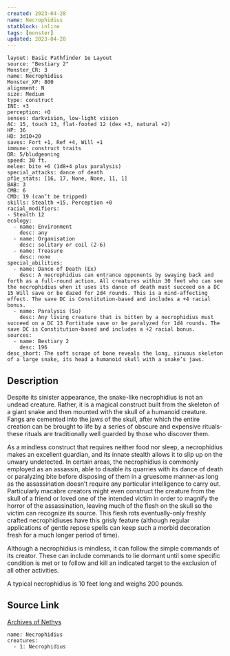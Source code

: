 ```yaml
---
created: 2023-04-28
name: Necrophidius
statblock: inline
tags: [monster]
updated: 2023-04-28
---
```

```statblock
layout: Basic Pathfinder 1e Layout
source: "Bestiary 2"
Monster_CR: 3
name: Necrophidius
Monster_XP: 800
alignment: N
size: Medium
type: construct
INI: +3
perception: +0
senses: darkvision, low-light vision
AC: 15, touch 13, flat-footed 12 (dex +3, natural +2)
HP: 36
HD: 3d10+20
saves: Fort +1, Ref +4, Will +1
immune: construct traits
DR: 5/bludgeoning
speed: 30 ft.
melee: bite +6 (1d8+4 plus paralysis)
special_attacks: dance of death
pf1e_stats: [16, 17, None, None, 11, 1]
BAB: 3
CMB: 6
CMD: 19 (can’t be tripped)
skills: Stealth +15, Perception +0
racial_modifiers:
- Stealth 12
ecology:
  - name: Environment
    desc: any
  - name: Organisation
    desc: solitary or coil (2-6)
  - name: Treasure
    desc: none
special_abilities:
  - name: Dance of Death (Ex)
    desc: A necrophidius can entrance opponents by swaying back and forth as a full-round action. All creatures within 30 feet who can see the necrophidius when it uses its dance of death must succeed on a DC 15 Will save or be dazed for 2d4 rounds. This is a mind-affecting effect. The save DC is Constitution-based and includes a +4 racial bonus.
  - name: Paralysis (Su)
    desc: Any living creature that is bitten by a necrophidius must succeed on a DC 13 Fortitude save or be paralyzed for 1d4 rounds. The save DC is Constitution-based and includes a +2 racial bonus.
sources:
  - name: Bestiary 2
    desc: 196
desc_short: The soft scrape of bone reveals the long, sinuous skeleton of a large snake, its head a humanoid skull with a snake’s jaws.
```
## Description
Despite its sinister appearance, the snake-like necrophidius is not an undead creature. Rather, it is a magical construct built from the skeleton of a giant snake and then mounted with the skull of a humanoid creature. Fangs are cemented into the jaws of the skull, after which the entire creation can be brought to life by a series of obscure and expensive rituals-these rituals are traditionally well guarded by those who discover them.

As a mindless construct that requires neither food nor sleep, a necrophidius makes an excellent guardian, and its innate stealth allows it to slip up on the unwary undetected. In certain areas, the necrophidius is commonly employed as an assassin, able to disable its quarries with its dance of death or paralyzing bite before disposing of them in a gruesome manner-as long as the assassination doesn’t require any particular intelligence to carry out. Particularly macabre creators might even construct the creature from the skull of a friend or loved one of the intended victim in order to magnify the horror of the assassination, leaving much of the flesh on the skull so the victim can recognize its source. This flesh rots eventually-only freshly crafted necrophidiuses have this grisly feature (although regular applications of gentle repose spells can keep such a morbid decoration fresh for a much longer period of time).

Although a necrophidius is mindless, it can follow the simple commands of its creator. These can include commands to lie dormant until some specific condition is met or to follow and kill an indicated target to the exclusion of all other activities.

A typical necrophidius is 10 feet long and weighs 200 pounds.
## Source Link
[Archives of Nethys](https://aonprd.com/MonsterDisplay.aspx?ItemName=Necrophidius)
```encounter-table
name: Necrophidius
creatures:
  - 1: Necrophidius
```

